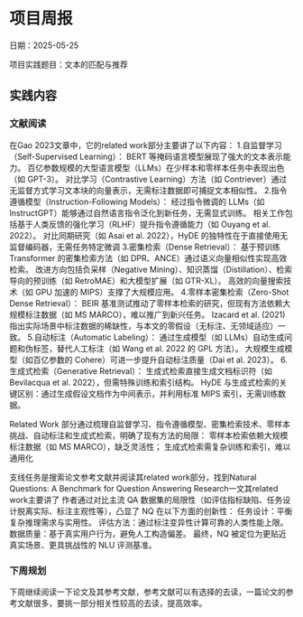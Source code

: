 # 项目周报

日期：2025-05-25

项目实践题目：文本的匹配与推荐

## 实践内容

### 文献阅读
在Gao 2023文章中，它的related work部分主要讲了以下内容：
1.自监督学习（Self-Supervised Learning）：
BERT 等掩码语言模型展现了强大的文本表示能力。
百亿参数规模的大型语言模型（LLMs）在少样本和零样本任务中表现出色（如 GPT-3）。
对比学习（Contrastive Learning）方法（如 Contriever）通过无监督方式学习文本块的向量表示，无需标注数据即可捕捉文本相似性。
2.指令遵循模型（Instruction-Following Models）：
经过指令微调的 LLMs（如 InstructGPT）能够通过自然语言指令泛化到新任务，无需显式训练。
相关工作包括基于人类反馈的强化学习（RLHF）提升指令遵循能力（如 Ouyang et al. 2022）。
对比同期研究（如 Asai et al. 2022），HyDE 的独特性在于直接使用无监督编码器，无需任务特定微调
3.密集检索（Dense Retrieval）：
基于预训练 Transformer 的密集检索方法（如 DPR、ANCE）通过语义向量相似性实现高效检索。
改进方向包括负采样（Negative Mining）、知识蒸馏（Distillation）、检索导向的预训练（如 RetroMAE）和大模型扩展（如 GTR-XL）。
高效的向量搜索技术（如 GPU 加速的 MIPS）支撑了大规模应用。
4.零样本密集检索（Zero-Shot Dense Retrieval）：
BEIR 基准测试推动了零样本检索的研究，但现有方法依赖大规模标注数据（如 MS MARCO），难以推广到新兴任务。
Izacard et al. (2021) 指出实际场景中标注数据的稀缺性，与本文的零假设（无标注、无领域适应）一致。
5.自动标注（Automatic Labeling）：
通过生成模型（如 LLMs）自动生成问题和伪标签，替代人工标注（如 Wang et al. 2022 的 GPL 方法）。
大规模生成模型（如百亿参数的 Cohere）可进一步提升自动标注质量（Dai et al. 2023）。
6.生成式检索（Generative Retrieval）：
生成式检索直接生成文档标识符（如 Bevilacqua et al. 2022），但需特殊训练和索引结构。
HyDE 与生成式检索的关键区别：通过生成假设文档作为中间表示，并利用标准 MIPS 索引，无需训练数据。

Related Work 部分通过梳理自监督学习、指令遵循模型、密集检索技术、零样本挑战、自动标注和生成式检索，明确了现有方法的局限：
零样本检索依赖大规模标注数据（如 MS MARCO），缺乏灵活性；
生成式检索需复杂训练和索引，难以通用化

支线任务是搜索论文参考文献并阅读其related work部分，找到Natural Questions: A Benchmark for Question Answering Research一文其related work主要讲了
作者通过对比主流 QA 数据集的局限性（如评估指标缺陷、任务设计脱离实际、标注主观性等），凸显了 NQ 在以下方面的创新性：
任务设计：平衡复杂推理需求与实用性。
评估方法：通过标注变异性计算可靠的人类性能上限。
数据质量：基于真实用户行为，避免人工构造偏差。
最终，NQ 被定位为更贴近真实场景、更具挑战性的 NLU 评测基准。

### 下周规划

下周继续阅读一下论文及其参考文献，参考文献可以有选择的去读，一篇论文的参考文献很多，要挑一部分相关性较高的去读，提高效率。